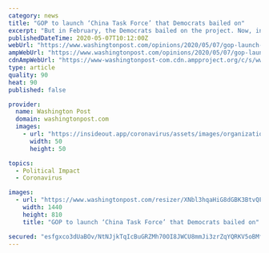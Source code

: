 ```yaml
---
category: news
title: "GOP to launch ‘China Task Force’ that Democrats bailed on"
excerpt: "But in February, the Democrats bailed on the project. Now, in the middle of the covid-19 pandemic, Republicans are moving forward without them. House Minority Leader Kevin McCarthy (R-Calif.) will announce Thursday the formation of the GOP’s “China Task Force,"
publishedDateTime: 2020-05-07T10:12:00Z
webUrl: "https://www.washingtonpost.com/opinions/2020/05/07/gop-launch-china-task-force-that-democrats-bailed/"
ampWebUrl: "https://www.washingtonpost.com/opinions/2020/05/07/gop-launch-china-task-force-that-democrats-bailed/?outputType=amp"
cdnAmpWebUrl: "https://www-washingtonpost-com.cdn.ampproject.org/c/s/www.washingtonpost.com/opinions/2020/05/07/gop-launch-china-task-force-that-democrats-bailed/?outputType=amp"
type: article
quality: 90
heat: 90
published: false

provider:
  name: Washington Post
  domain: washingtonpost.com
  images:
    - url: "https://insideout.app/coronavirus/assets/images/organizations/washingtonpost.com-50x50.jpg"
      width: 50
      height: 50

topics:
  - Political Impact
  - Coronavirus

images:
  - url: "https://www.washingtonpost.com/resizer/XNbl3hqaHiG8dGBK3BtvQFiQV7s=/1440x0/smart/arc-anglerfish-washpost-prod-washpost.s3.amazonaws.com/public/I6VDWKEFSMI6VANDS2IMTCARCE.jpg"
    width: 1440
    height: 810
    title: "GOP to launch ‘China Task Force’ that Democrats bailed on"

secured: "esfgxco3dUaBOv/NtNJjkTqIcBuGRZMh70OI8JWCU8mmJi3zrZqYQRKV5oBMfaSrDaPQOgNFgk9TIA0wqON4v2fnnLhOjUS8EU/sjTgpxPAgf2eb9bZwxOHL1skVwuAKc0AMNil1+4dFXFDoNykOhNKGGiyscGQiiaGfnua1lEqlqXq3UIgQvwJYebiAlBsfM/WTv8UktayzrEsfjbEIP81sm6NQGATjtP5GpKShRAk/Jb13r/8DDdhlt6gG3HzSzAKYzF+MfVAVFCfnx5XKrO5Eyd+BItHGGmjftzKe2kdpPjikUboZP57b+3j4C57ElhdlxmvR8DUXPLrqkQ2b8wBuNN76xVTGLiynhydZWovWeTe/8n7IoOLwJ2gOzKZF3KbUeIjeQzkTX9NO2koW2PwZ3YjS4882w8cmb69m86/pT7iH3ihav1Hfh7OFKKfy26oVkdH7WNghvmInje0XLXdk379YqNbAV0C69fSLavA=;0uR/i8HKQQozIJ1jeTHtfg=="
---
```


